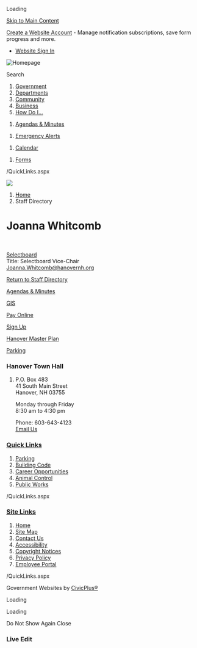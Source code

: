 Loading

[Skip to Main Content](https://www.hanovernh.org/directory.aspx?eid=131%2F)

[Create a Website Account](https://www.hanovernh.org/MyAccount/ProfileCreate) - Manage notification subscriptions, save form progress and more.   

- [Website Sign In](https://www.hanovernh.org/MyAccount)

![Homepage](https://www.hanovernh.org/ImageRepository/Document?documentID=66)

Search

1. [Government](https://www.hanovernh.org/27/Government)
2. [Departments](https://www.hanovernh.org/101/Departments)
3. [Community](https://www.hanovernh.org/31/Community)
4. [Business](https://www.hanovernh.org/35/Business)
5. [How Do I...](https://www.hanovernh.org/9/How-Do-I)

<!--THE END-->

1. [Agendas &amp; Minutes](https://www.hanovernh.org/AgendaCenter)

<!--THE END-->

1. [Emergency Alerts](https://gcsohandisp.genasys.com/portal/en)

<!--THE END-->

1. [Calendar](https://www.hanovernh.org/Calendar.aspx)

<!--THE END-->

1. [Forms](https://www.hanovernh.org/FormCenter)

/QuickLinks.aspx

![](https://www.hanovernh.org/ImageRepository/Document?documentID=68)

1. [Home](https://www.hanovernh.org)
2. Staff Directory

# Joanna Whitcomb

 

[Selectboard](https://www.hanovernh.org/Directory.aspx?DID=46)  
Title: Selectboard Vice-Chair  
[Joanna.Whitcomb@hanovernh.org](mailto:Joanna.Whitcomb@hanovernh.org)

[Return to Staff Directory](https://www.hanovernh.org/Directory.aspx)

[Agendas &amp; Minutes](https://www.hanovernh.org/AgendaCenter)

[GIS](https://www.axisgis.com/hanovernh)

[Pay Online](https://www.invoicecloud.com/portal/%28S%28ggdjphyz1lnevkuejlyyj2hp%29%29/2/Site.aspx?G=74dba894-3b46-406b-8da6-1adc4ae0f4d4)

[Sign Up](https://www.hanovernh.org/list.aspx)

[Hanover Master Plan](https://hanovernhmasterplan.com)

[Parking](https://www.hanovernh.org/243/Parking)

### Hanover Town Hall

1. P.O. Box 483   
   41 South Main Street  
   Hanover, NH 03755
   
   Monday through Friday  
   8:30 am to 4:30 pm
   
   Phone: 603-643-4123  
   [Email Us](mailto:info@hanovernh.org)

### [Quick Links](https://www.hanovernh.org/QuickLinks.aspx?CID=15)

1. [Parking](https://www.hanovernh.org/243/Parking)
2. [Building Code](https://www.hanovernh.org/191/Building-Code)
3. [Career Opportunities](https://www.hanovernh.org/233/Career-Opportunities)
4. [Animal Control](https://www.hanovernh.org/270/Animal-Control)
5. [Public Works](https://www.hanovernh.org/278/Public-Works)

/QuickLinks.aspx

### [Site Links](https://www.hanovernh.org/QuickLinks.aspx?CID=16)

1. [Home](https://www.hanovernh.org)
2. [Site Map](https://www.hanovernh.org/sitemap)
3. [Contact Us](https://www.hanovernh.org/directory.aspx)
4. [Accessibility](https://www.hanovernh.org/accessibility)
5. [Copyright Notices](https://www.hanovernh.org/copyright)
6. [Privacy Policy](https://www.hanovernh.org/privacy)
7. [Employee Portal](https://www.hanovernh.org/72/Han---Employees)

/QuickLinks.aspx

Government Websites by [CivicPlus®](https://connect.civicplus.com/referral)

Loading

Loading

Do Not Show Again Close

### Live Edit